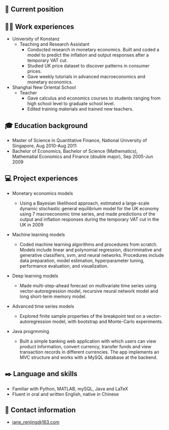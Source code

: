 ## :office: Current position 

## :woman_teacher: Work experiences
- University of Konstanz
  - Teaching and Research Assistant
    - Conducted research in monetary economics. Built and coded a model to predict the inflation and output responses after a temporary VAT cut.
    - Studied UK price dataset to discover patterns in consumer prices.
    - Gave weekly tutorials in advanced macroeconomics and monetary economics.
- Shanghai New Oriental School
  - Teacher
    - Gave calculus and economics courses to students ranging from high school level to graduate school level.
    - Edited training materials and trained new teachers.

##	:mortar_board: Education background
- Master of Science in Quantitative Finance, National University of Singapore, Aug 2010-Aug 2011
- Bachelor of Economics, Bachelor of Science (Mathematics), Mathematial Economics and Finance (double major), Sep 2005-Jun 2009

## :computer: Project experiences
- Monetary economics models
  - Using a Bayesian likelihood approach, estimated a large-scale dynamic stochastic general equilibrium model for the UK economy using 7 macroeconomic time series, and made predictions of the output and inflation responses during the temporary VAT cut in the UK in 2009

- Machine learning models
  - Coded machine learning algorithms and procedures from scratch. Models include linear and polynomial regression, discriminative and generative classifiers, svm, and neural networks. Procedures include data preparation, model estimation, hyperparameter tuning, performance evaluation, and visualization.

- Deep learning models
  - Made multi-step-ahead forecast on multivariate time series using vector-autoregression model, recursive neural network model and long short-term memory model.

- Advanced time series models
  - Explored finite sample properties of the breakpoint test on a vector-autoregression model, with bootstrap and Monte-Carlo experiments.

- Java progrmming
  - Built a simple banking web application with which users can view product information, convert currency, transfer funds and view transaction records in different currencies. The app implements an MVC structure and works with a MySQL database at the backend.

## :black_nib: Language and skills
- Familiar with Python, MATLAB, mySQL, Java and LaTeX
- Fluent in oral and written English, native in Chinese

## :e-mail: Contact information
- [jane_renjing@163.com](mailto:jane_renjing@163.com)
